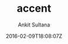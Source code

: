---
title: "accent"
github: https://github.com/ankitsultana/accent
demo: http://ankitsultana.com/accent
author: Ankit Sultana
draft: true
ssg:
  - Jekyll
cms:
  - No Cms
date: 2016-02-09T18:08:07Z
github_branch: gh-pages
---